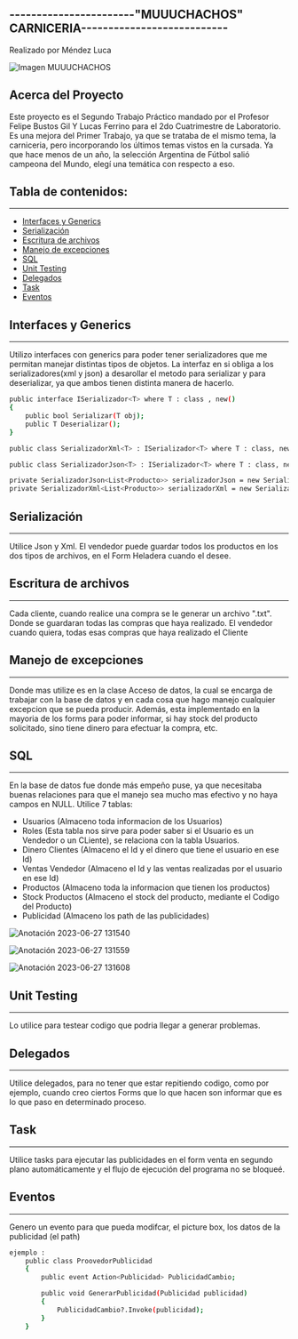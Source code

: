 ## -----------------------"MUUUCHACHOS" CARNICERIA---------------------------
Realizado por Méndez Luca



![Imagen MUUUCHACHOS](https://github.com/Lucamendez25/SegundoParcial_Labo2D_2023_PrimerCuatri/assets/98615614/8547de93-9a18-458b-997a-bf71479f68d5)



  
</div>


## Acerca del Proyecto
Este proyecto es el Segundo Trabajo Práctico mandado por el Profesor Felipe Bustos Gil Y Lucas Ferrino para el 2do Cuatrimestre
de Laboratorio. Es una mejora del Primer Trabajo, ya que se trataba de el mismo tema, la carniceria, pero incorporando los últimos temas
vistos en la cursada.
Ya que hace menos de un año, la selección Argentina de Fútbol salió campeona del Mundo, elegí una temática con respecto a eso.

## Tabla de contenidos:
---
- [Interfaces y Generics](#Interfaces-y-Generics)
- [Serialización](#Serialización)
- [Escritura de archivos](#Escritura-de-archivos)
- [Manejo de excepciones](#Manejo-de-excepciones)
- [SQL](#SQL)
- [Unit Testing](#Unit-Testing)
- [Delegados](#Delegados)
- [Task](#Task)
- [Eventos](#Eventos)

## Interfaces y Generics
---
Utilizo interfaces con generics para poder tener serializadores que me permitan manejar distintas tipos de objetos.
La interfaz en si obliga a los serializadores(xml y json) a desarollar el metodo para serializar y para deserializar, ya que ambos 
tienen distinta manera de hacerlo.

```bash
public interface ISerializador<T> where T : class , new()
{
    public bool Serializar(T obj);
    public T Deserializar();
}

public class SerializadorXml<T> : ISerializador<T> where T : class, new()

public class SerializadorJson<T> : ISerializador<T> where T : class, new()

private SerializadorJson<List<Producto>> serializadorJson = new SerializadorJson<List<Producto>>("Productos.json");
private SerializadorXml<List<Producto>> serializadorXml = new SerializadorXml<List<Producto>>("Productos.xml");
```
 
## Serialización
---
Utilice Json y Xml.
El vendedor puede guardar todos los productos en los dos tipos de archivos, en el Form Heladera
cuando el desee.

## Escritura de archivos
---
Cada cliente, cuando realice una compra se le generar un archivo ".txt". Donde se guardaran todas las compras 
que haya realizado. El vendedor cuando quiera, todas esas compras que haya realizado el Cliente

## Manejo de excepciones
---
Donde mas utilize es en la clase Acceso de datos, la cual se encarga de trabajar con la base de datos y en cada cosa que hago manejo cualquier excepcion 
que se pueda producir.
Además, esta implementado en la mayoria de los forms para poder informar, si hay stock del producto solicitado, sino tiene dinero para efectuar la compra, etc.

## SQL
---
En la base de datos fue donde más empeño puse, ya que necesitaba buenas relaciones para que el manejo sea mucho mas efectivo y no haya campos en NULL.
Utilice 7 tablas:

- Usuarios (Almaceno toda informacion de los Usuarios)
- Roles (Esta tabla nos sirve para poder saber si el Usuario es un Vendedor o un CLiente), se relaciona con la tabla Usuarios.
- Dinero Clientes (Almaceno el Id y el dinero que tiene el usuario en ese Id)
- Ventas Vendedor (Almaceno el Id y las ventas realizadas por el usuario en ese Id)
- Productos (Almaceno toda la informacion que tienen los productos)
- Stock Productos (Almaceno el stock del producto, mediante el Codigo del Producto)
- Publicidad (Almaceno los path de las publicidades)


![Anotación 2023-06-27 131540](https://github.com/Lucamendez25/SegundoParcial_Labo2D_2023_PrimerCuatri/assets/98615614/f5e8aed8-283d-48fc-a329-014babdfff5d)


![Anotación 2023-06-27 131559](https://github.com/Lucamendez25/SegundoParcial_Labo2D_2023_PrimerCuatri/assets/98615614/60e6c0f1-e587-4a30-a0b9-28d3f66c5a8b)



![Anotación 2023-06-27 131608](https://github.com/Lucamendez25/SegundoParcial_Labo2D_2023_PrimerCuatri/assets/98615614/d1f241c5-6495-408f-bf71-28d70167bf09)




## Unit Testing
---
Lo utilice para testear codigo que podria llegar a generar problemas.

## Delegados
---
Utilice delegados, para no tener que estar repitiendo codigo, como por ejemplo, cuando creo ciertos Forms
que lo que hacen son informar que es lo que paso en determinado proceso.

## Task
---
Utilice tasks para ejecutar las publicidades en el form venta en segundo plano automáticamente 
y el flujo de ejecución del programa no se bloqueé.

## Eventos
---
Genero un evento para que pueda modifcar, el picture box, los datos de la publicidad (el path)
```bash
ejemplo :
    public class ProovedorPublicidad
    {
        public event Action<Publicidad> PublicidadCambio;

        public void GenerarPublicidad(Publicidad publicidad)
        {
            PublicidadCambio?.Invoke(publicidad);
        }
    }
